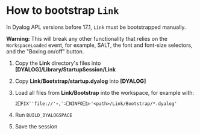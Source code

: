 # How to bootstrap `Link`

In Dyalog APL versions before 17.1, `Link` must be bootstrapped manually.

**Warning:** This will break any other functionality that relies on the `WorkspaceLoaded` event, for example, SALT, the font and font-size selectors, and the "Boxing on/off" button.

1. Copy the **Link** directory's files into **[DYALOG]/Library/StartupSession/Link**

1. Copy **Link/Bootstrap/startup.dyalog** into **[DYALOG]**

1. Load all files from **Link/Bootstrap** into the workspace, for example with:

   ````apl
   2⎕FIX¨'file://'∘,¨⊃⎕NINFO⍠1⊢'<path>/Link/Bootstrap/*.dyalog'
   ````

1. Run `BUILD_DYALOGSPACE`

1. Save the session
